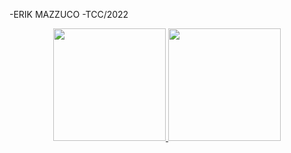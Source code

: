 -ERIK MAZZUCO
-TCC/2022

<div align="center">
  <a href="https://github.com/ErikMazzuco">
  <img height="180em" src="https://github-readme-stats.vercel.app/api?username=ErikMazzuco&show_icons=true&theme=dracula&include_all_commits=true&count_private=true"/>
  <img height="180em" src="https://github-readme-stats.vercel.app/api/top-langs/?username=ErikMazzuco&layout=compact&langs_count=7&theme=dracula"/>
</div>


<!--
**ErikMazzuco/ErikMazzuco** is a ✨ _special_ ✨ repository because its `README.md` (this file) appears on your GitHub profile.

Here are some ideas to get you started:

- 🔭 I’m currently working on ...
- 🌱 I’m currently learning ...
- 👯 I’m looking to collaborate on ...
- 🤔 I’m looking for help with ...
- 💬 Ask me about ...
- 📫 How to reach me: ...
- 😄 Pronouns: ...
- ⚡ Fun fact: ...
-->
